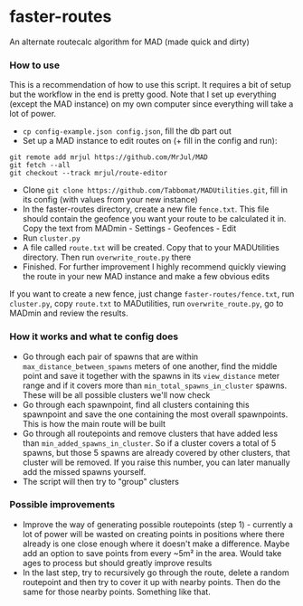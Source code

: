 # faster-routes
An alternate routecalc algorithm for MAD (made quick and dirty)

### How to use

This is a recommendation of how to use this script. It requires a bit of setup but the workflow in the end is pretty good. Note that I set up everything (except the MAD instance) on my own computer since everything will take a lot of power.

- `cp config-example.json config.json`, fill the db part out
- Set up a MAD instance to edit routes on (+ fill in the config and run):

```
git remote add mrjul https://github.com/MrJul/MAD
git fetch --all
git checkout --track mrjul/route-editor
```

- Clone `git clone https://github.com/Tabbomat/MADUtilities.git`, fill in its config (with values from your new instance)
- In the faster-routes directory, create a new file `fence.txt`. This file should contain the geofence you want your route to be calculated it in. Copy the text from MADmin - Settings - Geofences - Edit
- Run `cluster.py`
- A file called `route.txt` will be created. Copy that to your MADUtilities directory. Then run `overwrite_route.py` there
- Finished. For further improvement I highly recommend quickly viewing the route in your new MAD instance and make a few obvious edits

If you want to create a new fence, just change `faster-routes/fence.txt`, run `cluster.py`, copy `route.txt` to MADutilities, run `overwrite_route.py`, go to MADmin and review the results.

### How it works and what te config does

- Go through each pair of spawns that are within `max_distance_between_spawns` meters of one another, find the middle point and save it together with the spawns in its `view_distance` meter range and if it covers more than `min_total_spawns_in_cluster` spawns. These will be all possible clusters we'll now check
- Go through each spawnpoint, find all clusters containing this spawnpoint and save the one containing the most overall spawnpoints. This is how the main route will be built
- Go through all routepoints and remove clusters that have added less than `min_added_spawns_in_cluster`. So if a cluster covers a total of 5 spawns, but those 5 spawns are already covered by other clusters, that cluster will be removed. If you raise this number, you can later manually add the missed spawns yourself.
- The script will then try to "group" clusters

### Possible improvements
- Improve the way of generating possible routepoints (step 1) - currently a lot of power will be wasted on creating points in positions where there already is one close enough where it doesn't make a difference. Maybe add an option to save points from every ~5m² in the area. Would take ages to process but should greatly improve results
- In the last step, try to recursively go through the route, delete a random routepoint and then try to cover it up with nearby points. Then do the same for those nearby points. Something like that. 